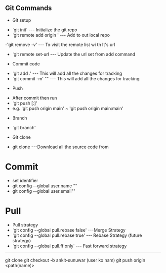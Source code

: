 ## Git Commands

- Git setup

* 'git init' --- Initialize the git repo
* 'git remote add origin <url>' --- Add <url> to out local repo

-'git remove -v' --- To visit the remote list wi th It's url

- 'git remote set-url <origin><url> --- Update the url set from add command

* Commit code

- 'git add .' --- This will add all the changes for tracking
- 'git commit -m' "<WriteYourMessage>" --- This will add all the changes for tracking

* Push

- After commit then run
- 'git push <origin><branchName> [:<remoteBranch>]'
- e.g. 'git push origin main' ~ 'git push origin main:main'

* Branch

- 'git branch'

* Git clone

- git clone <repo> ---Download all the source code from <repo>

# Commit

- set identifier
- git config --global user.name "<write your name>"
- git config --global user.email"<write your email>"

# Pull

- Pull strategy
- 'git config --global pull.rebase false' ---Merge Strategy
- 'git config --global pull.rebase true' --- Rebase Strategy (future strategy)
- 'git config --global pull.ff only' --- Fast forward strategy

---

git clone
git checkout -b ankit-sunuwar (user ko nam)
git push origin <path(name)>
